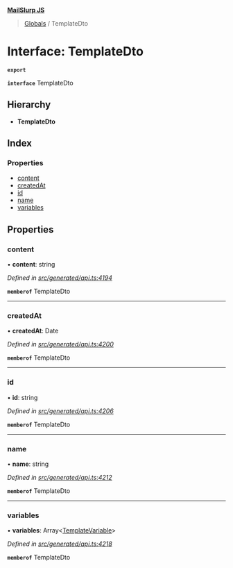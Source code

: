 **[MailSlurp JS](../README.md)**

> [Globals](../README.md) / TemplateDto

# Interface: TemplateDto

**`export`** 

**`interface`** TemplateDto

## Hierarchy

* **TemplateDto**

## Index

### Properties

* [content](templatedto.md#content)
* [createdAt](templatedto.md#createdat)
* [id](templatedto.md#id)
* [name](templatedto.md#name)
* [variables](templatedto.md#variables)

## Properties

### content

•  **content**: string

*Defined in [src/generated/api.ts:4194](https://github.com/mailslurp/mailslurp-client/blob/a36d929/src/generated/api.ts#L4194)*

**`memberof`** TemplateDto

___

### createdAt

•  **createdAt**: Date

*Defined in [src/generated/api.ts:4200](https://github.com/mailslurp/mailslurp-client/blob/a36d929/src/generated/api.ts#L4200)*

**`memberof`** TemplateDto

___

### id

•  **id**: string

*Defined in [src/generated/api.ts:4206](https://github.com/mailslurp/mailslurp-client/blob/a36d929/src/generated/api.ts#L4206)*

**`memberof`** TemplateDto

___

### name

•  **name**: string

*Defined in [src/generated/api.ts:4212](https://github.com/mailslurp/mailslurp-client/blob/a36d929/src/generated/api.ts#L4212)*

**`memberof`** TemplateDto

___

### variables

•  **variables**: Array\<[TemplateVariable](../modules/templatevariable.md)>

*Defined in [src/generated/api.ts:4218](https://github.com/mailslurp/mailslurp-client/blob/a36d929/src/generated/api.ts#L4218)*

**`memberof`** TemplateDto
